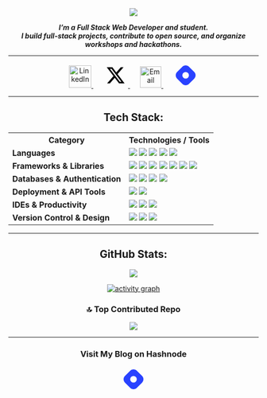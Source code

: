 <div align="center">
<img src="./assets/I’m Darshan.gif">

***I’m a Full Stack Web Developer and student. <br>I build full-stack projects, contribute to open source, and organize workshops and hackathons.***
<br/>

---

<p align="center" style="margin: 0; padding: 0;">
  <!-- LinkedIn -->
  <a href="https://linkedin.com/in/darshanbagade" target="_blank" style="margin: 0 10px;">
    <img alt="LinkedIn" height="45" src="https://cdn.jsdelivr.net/gh/devicons/devicon/icons/linkedin/linkedin-original.svg" />
  </a>
  <!-- X (Twitter) -->
  <a href="https://x.com/darshan00x" target="_blank" style="margin: 0 10px;">
    <svg xmlns="http://www.w3.org/2000/svg" height="50" width="50" background="white" viewBox="0 0 640 640"><!--!Font Awesome Free v7.1.0 by @fontawesome - https://fontawesome.com License - https://fontawesome.com/license/free Copyright 2025 Fonticons, Inc.--><path d="M453.2 112L523.8 112L369.6 288.2L551 528L409 528L297.7 382.6L170.5 528L99.8 528L264.7 339.5L90.8 112L236.4 112L336.9 244.9L453.2 112zM428.4 485.8L467.5 485.8L215.1 152L173.1 152L428.4 485.8z"/></svg>
  </a>
  <!-- Email -->
  <a href="mailto:darshanbagade123@gmail.com" style="margin: 0 10px;">
    <img alt="Email" height="43" src="https://cdn-icons-png.flaticon.com/512/732/732200.png" />
  </a>
  <!-- Hashnode -->
  <a href="https://hashnode.com/@darshanbagade" target="_blank" style="margin: 0 10px;">
    <svg xmlns="http://www.w3.org/2000/svg" height="50" width="50" viewBox="0 0 640 640"><!--!Font Awesome Free v7.1.0 by @fontawesome - https://fontawesome.com License - https://fontawesome.com/license/free Copyright 2025 Fonticons, Inc.--><path fill="#2942ff" d="M99.7 235.1C52.8 281.1 52.8 358 99.7 404.9L235.6 540.8C281.6 587.7 358.5 587.7 405.4 540.8L541.3 404.9C588.2 358 588.2 281.1 541.3 235.1L405.4 99.2C358.5 52.3 281.6 52.3 235.6 99.2L99.7 235.1zM260 260.5C292.9 227.4 346.4 227.1 379.5 260C412.6 292.9 412.9 346.4 380 379.5C347.1 412.6 293.6 412.9 260.5 380C227.4 347.1 227.1 293.6 260 260.5z"/></svg>
  </a>
</p>

---

## Tech Stack:

<table>
  <tr>
    <th>Category</th>
    <th>Technologies / Tools</th>
  </tr>

  <tr>
    <td><b>Languages</b></td>
    <td>
      <img src="https://img.shields.io/badge/javascript-%23323330?style=flat-square&logo=javascript&logoColor=%23F7DF1E" />
      <img src="https://img.shields.io/badge/typescript-%23007ACC?style=flat-square&logo=typescript&logoColor=white" />
      <img src="https://img.shields.io/badge/java-%23ED8B00?style=flat-square&logo=openjdk&logoColor=white" />
      <img src="https://img.shields.io/badge/c-%2300599C?style=flat-square&logo=c&logoColor=white" />
      <img src="https://img.shields.io/badge/c++-%2300599C?style=flat-square&logo=c%2B%2B&logoColor=white" />
    </td>
  </tr>

  <tr>
    <td><b>Frameworks & Libraries</b></td>
    <td>
      <img src="https://img.shields.io/badge/react-%2320232a?style=flat-square&logo=react&logoColor=%2361DAFB" />
      <img src="https://img.shields.io/badge/Next-black?style=flat-square&logo=next.js&logoColor=white" />
      <img src="https://img.shields.io/badge/node.js-6DA55F?style=flat-square&logo=node.js&logoColor=white" />
      <img src="https://img.shields.io/badge/Express.js-000000?style=flat-square&logo=express&logoColor=white" />
      <img src="https://img.shields.io/badge/redux-%23593d88?style=flat-square&logo=redux&logoColor=white" />
      <img src="https://img.shields.io/badge/React_Router-CA4245?style=flat-square&logo=react-router&logoColor=white" />
      <img src="https://img.shields.io/badge/Context--Api-000000?style=flat-square&logo=react" />
    </td>
  </tr>

  <tr>
    <td><b>Databases & Authentication</b></td>
    <td>
      <img src="https://img.shields.io/badge/MongoDB-%234ea94b?style=flat-square&logo=mongodb&logoColor=white" />
      <img src="https://img.shields.io/badge/firebase-%23039BE5?style=flat-square&logo=firebase" />
      <img src="https://img.shields.io/badge/JWT-black?style=flat-square&logo=JSON%20web%20tokens" />
      <img src="https://img.shields.io/badge/Appwrite-%23FD366E?style=flat-square&logo=appwrite&logoColor=white" />
    </td>
  </tr>

  <tr>
    <td><b>Deployment & API Tools</b></td>
    <td>
      <img src="https://img.shields.io/badge/vercel-%23000000?style=flat-square&logo=vercel&logoColor=white" />
      <img src="https://img.shields.io/badge/Postman-FF6C37?style=flat-square&logo=postman&logoColor=white" />
    </td>
  </tr>

  <tr>
    <td><b>IDEs & Productivity</b></td>
    <td>
      <img src="https://img.shields.io/badge/IntelliJ%20IDEA-000000?style=flat-square&logo=intellij-idea&logoColor=white" />
      <img src="https://img.shields.io/badge/VS%20Code-007ACC?style=flat-square&logo=visual-studio-code&logoColor=white" />
      <img src="https://img.shields.io/badge/Notion-000000?style=flat-square&logo=notion&logoColor=white" />
    </td>
  </tr>

  <tr>
    <td><b>Version Control & Design</b></td>
    <td>
      <img src="https://img.shields.io/badge/git-%23F05033?style=flat-square&logo=git&logoColor=white" />
      <img src="https://img.shields.io/badge/github-%23121011?style=flat-square&logo=github&logoColor=white" />
      <img src="https://img.shields.io/badge/Canva-%2300C4CC?style=flat-square&logo=Canva&logoColor=white" />
    </td>
  </tr>
</table>

---

## GitHub Stats:

![](https://nirzak-streak-stats.vercel.app/?user=darshanbagade&theme=shadow_green&hide_border=false)<br/>

[![activity graph](https://github-readme-activity-graph.vercel.app/graph?username=darshanbagade&bg_color=0d1f11&color=0aff6c&line=00ff55&point=00ff55&custom_title=Darshan's%20Activity%20Graph&hide_border=true)](https://github.com/darshanbagade/github-readme-activity-graph)

### 🔝 Top Contributed Repo
![](https://github-contributor-stats.vercel.app/api?username=darshanbagade&limit=5&theme=shadow_green&combine_all_yearly_contributions=true)

---

### Visit My Blog on Hashnode

  <a href="https://hashnode.com/@darshanbagade" target="_blank" style="margin: 0 10px;">
    <svg xmlns="http://www.w3.org/2000/svg" height="50" width="50" viewBox="0 0 640 640"><!--!Font Awesome Free v7.1.0 by @fontawesome - https://fontawesome.com License - https://fontawesome.com/license/free Copyright 2025 Fonticons, Inc.--><path fill="#2942ff" d="M99.7 235.1C52.8 281.1 52.8 358 99.7 404.9L235.6 540.8C281.6 587.7 358.5 587.7 405.4 540.8L541.3 404.9C588.2 358 588.2 281.1 541.3 235.1L405.4 99.2C358.5 52.3 281.6 52.3 235.6 99.2L99.7 235.1zM260 260.5C292.9 227.4 346.4 227.1 379.5 260C412.6 292.9 412.9 346.4 380 379.5C347.1 412.6 293.6 412.9 260.5 380C227.4 347.1 227.1 293.6 260 260.5z"/></svg>
  </a>
  

</div>
